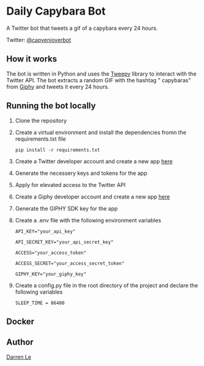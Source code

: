# Daily Capybara Bot

A Twitter bot that tweets a gif of a capybara every 24 hours.

Twitter: [@capyenjoyerbot](https://twitter.com/capyenjoyerbot)

## How it works

The bot is written in Python and uses the [Tweepy](https://www.tweepy.org/) library to interact with the Twitter API. The bot extracts a random GIF with the hashtag "
capybaras" from [Giphy](https://giphy.com/) and tweets it every 24 hours.

## Running the bot locally

1. Clone the repository
2. Create a virtual environment and install the dependencies fromn the requirements.txt file

      ```pip install -r requirements.txt```

3. Create a Twitter developer account and create a new app [here](https://developer.twitter.com/)
4. Generate the necessery keys and tokens for the app
5. Apply for elevated access to the Twitter API
6. Create a Giphy developer account and create a new app [here](https://developers.giphy.com/)
7. Generate the GIPHY SDK key for the app
8. Create a .env file with the following environment variables

      ```API_KEY="your_api_key"```

      ```API_SECRET_KEY="your_api_secret_key"```

      ```ACCESS="your_access_token"```

      ```ACCESS_SECRET="your_access_secret_token"```

      ```GIPHY_KEY="your_giphy_key"```

9. Create a config.py file in the root directory of the project and declare the following variables

      ```SLEEP_TIME = 86400```

## Docker

## Author

[Darren Le](https://github.com/DarrenLe20)
